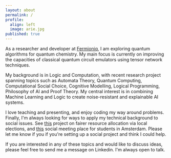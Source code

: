 ```yaml
---
layout: about
permalink: /
profile:
  align: left
  image: arie.jpg
published: true
---
```

As a researcher and developer at [Fermioniq](https://www.fermioniq.com/), I am exploring quantum algorithms for quantum chemistry. My main focus is currently on improving the capacities of classical quantum circuit emulators using tensor network techniques.

My background is in Logic and Computation, with recent research project spanning topics such as Automata Theory, Quantum Computing, Computational Social Choice, Cognitive Modelling, Logical Programming, Philosophy of AI and Proof Theory. My central interest is in combining Machine Learning and Logic to create noise-resistant and explainable AI systems.

I love teaching and presenting, and enjoy coding my way around problems. Finally, I'm always looking for ways to apply my technical background to social issues. See [this](https://link.springer.com/chapter/10.1007/978-3-031-20614-6_19) project on fairer resource allocation via local elections, and [this](https://vu.nl/nl/over-de-vu/meer-over/amsterdam-oase-studiecafe) social meeting place for students in Amsterdam. Please let me know if you if you're setting up a social project and think I could help.

If you are interested in any of these topics and would like to discuss ideas, please feel free to send me a message on Linkedin. I'm always open to talk.